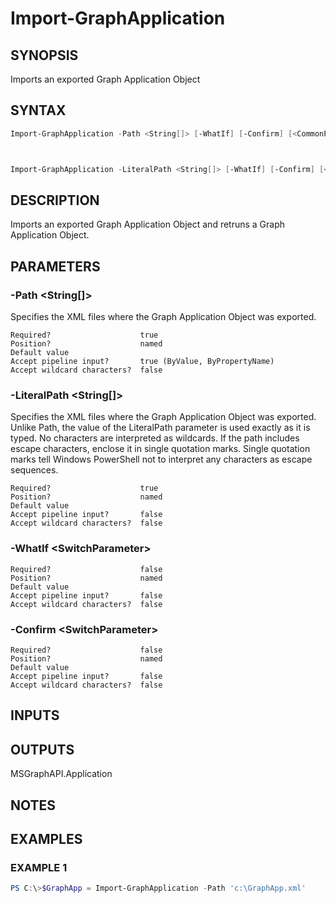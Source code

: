 ﻿# Import-GraphApplication
## SYNOPSIS
Imports an exported Graph Application Object
## SYNTAX
```powershell
Import-GraphApplication -Path <String[]> [-WhatIf] [-Confirm] [<CommonParameters>]



Import-GraphApplication -LiteralPath <String[]> [-WhatIf] [-Confirm] [<CommonParameters>]
```
## DESCRIPTION
Imports an exported Graph Application Object and retruns a Graph Application Object.
## PARAMETERS
### -Path &lt;String[]&gt;
Specifies the XML files where the Graph Application Object was exported.
```
Required?                    true
Position?                    named
Default value
Accept pipeline input?       true (ByValue, ByPropertyName)
Accept wildcard characters?  false
```
### -LiteralPath &lt;String[]&gt;
Specifies the XML files where the Graph Application Object was exported. Unlike Path, the value of the LiteralPath parameter is used exactly as it is typed. No characters are interpreted as wildcards. If the path includes escape characters, enclose it in single quotation marks. Single quotation marks tell Windows PowerShell not to interpret any characters as escape sequences.
```
Required?                    true
Position?                    named
Default value
Accept pipeline input?       false
Accept wildcard characters?  false
```
### -WhatIf &lt;SwitchParameter&gt;

```
Required?                    false
Position?                    named
Default value
Accept pipeline input?       false
Accept wildcard characters?  false
```
### -Confirm &lt;SwitchParameter&gt;

```
Required?                    false
Position?                    named
Default value
Accept pipeline input?       false
Accept wildcard characters?  false
```
## INPUTS

## OUTPUTS
MSGraphAPI.Application
## NOTES

## EXAMPLES
### EXAMPLE 1
```powershell
PS C:\>$GraphApp = Import-GraphApplication -Path 'c:\GraphApp.xml'
```


